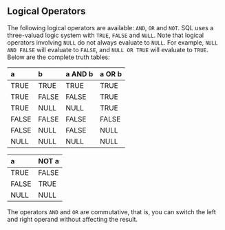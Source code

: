 
## Logical Operators

The following logical operators are available: `AND`, `OR` and `NOT`. SQL uses a three-valuad logic system with `TRUE`, `FALSE` and `NULL`. Note that logical operators involving `NULL` do not always evaluate to `NULL`. For example, `NULL AND FALSE` will evaluate to `FALSE`, and `NULL OR TRUE` will evaluate to `TRUE`. Below are the complete truth tables:

| a | b | a AND b | a OR b |
|:---|:---|:---|:---|
| TRUE | TRUE | TRUE | TRUE |
| TRUE | FALSE | FALSE | TRUE |
| TRUE | NULL | NULL | TRUE |
| FALSE | FALSE | FALSE | FALSE |
| FALSE | NULL | FALSE | NULL |
| NULL | NULL | NULL | NULL |

| a | NOT a |
|:---|:---|
| TRUE | FALSE |
| FALSE | TRUE |
| NULL | NULL |

The operators `AND` and `OR` are commutative, that is, you can switch the left and right operand without affecting the result.
